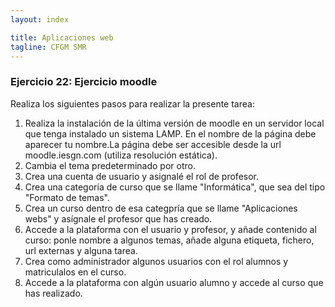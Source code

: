 ```yaml
---
layout: index

title: Aplicaciones web
tagline: CFGM SMR
---
```


### Ejercicio 22: Ejercicio moodle

Realiza los siguientes pasos para realizar la presente tarea:

1. Realiza la instalación de la última versión de moodle en un servidor local que tenga instalado un sistema LAMP. En el nombre de la página debe aparecer tu nombre.La página debe ser accesible desde la url moodle.iesgn.com (utiliza resolución estática).
2. Cambia el tema predeterminado por otro.
3. Crea una cuenta de usuario y asignalé el rol de profesor.
4. Crea una categoría de curso que se llame "Informática", que sea del tipo "Formato de temas".
5. Crea un curso dentro de esa categpría que se llame "Aplicaciones webs" y asígnale el profesor que has creado.
6. Accede a la plataforma con el usuario y profesor, y añade contenido al curso: ponle nombre a algunos temas, añade alguna etiqueta, fichero, url externas y alguna tarea.
7. Crea como administrador algunos usuarios con el rol alumnos y matriculalos en el curso.
8. Accede a la plataforma con algún usuario alumno y accede al curso que has realizado.